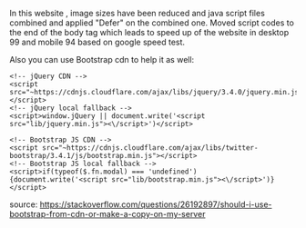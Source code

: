 In this website , image sizes have been reduced and java script files combined and applied "Defer" on the combined one. Moved script codes to the end of the body tag which leads to speed up of the website in desktop 99 and mobile 94 based on google speed test.

Also you can use Bootstrap cdn to help it as well:

<head>
  <!-- Bootstrap CSS CDN -->
  <link rel="stylesheet" href="~https://cdnjs.cloudflare.com/ajax/libs/twitter-bootstrap/3.4.1/css/bootstrap.min.css">
  <!-- Bootstrap CSS local fallback -->
  <script>
    var test = document.createElement("div")
    test.className = "hidden d-none"

    document.head.appendChild(test)
    var cssLoaded = window.getComputedStyle(test).display === "none"
    document.head.removeChild(test)

    if (!cssLoaded) {
        var link = document.createElement("link");

        link.type = "text/css";
        link.rel = "stylesheet";
        link.href = "lib/bootstrap.min.css";

        document.head.appendChild(link);
    }
  </script>
</head>
<body>
    <!-- APP CONTENT -->

    <!-- jQuery CDN -->
    <script src="~https://cdnjs.cloudflare.com/ajax/libs/jquery/3.4.0/jquery.min.js"></script>
    <!-- jQuery local fallback -->
    <script>window.jQuery || document.write('<script src="lib/jquery.min.js"><\/script>')</script>

    <!-- Bootstrap JS CDN -->
    <script src="~https://cdnjs.cloudflare.com/ajax/libs/twitter-bootstrap/3.4.1/js/bootstrap.min.js"></script>
    <!-- Bootstrap JS local fallback -->
    <script>if(typeof($.fn.modal) === 'undefined') {document.write('<script src="lib/bootstrap.min.js"><\/script>')}</script>
</body>

source: https://stackoverflow.com/questions/26192897/should-i-use-bootstrap-from-cdn-or-make-a-copy-on-my-server
